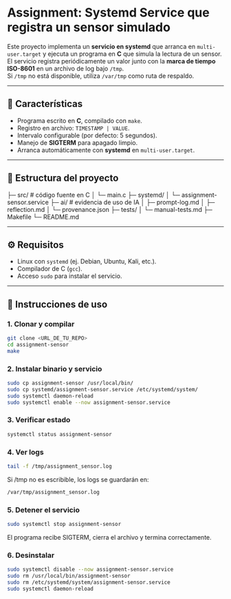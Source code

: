 # Assignment: Systemd Service que registra un sensor simulado

Este proyecto implementa un **servicio en systemd** que arranca en `multi-user.target` y ejecuta un programa en **C** que simula la lectura de un sensor.  
El servicio registra periódicamente un valor junto con la **marca de tiempo ISO-8601** en un archivo de log bajo `/tmp`.  
Si `/tmp` no está disponible, utiliza `/var/tmp` como ruta de respaldo.

---

## 📌 Características

- Programa escrito en **C**, compilado con `make`.
- Registro en archivo: `TIMESTAMP | VALUE`.
- Intervalo configurable (por defecto: 5 segundos).
- Manejo de **SIGTERM** para apagado limpio.
- Arranca automáticamente con **systemd** en `multi-user.target`.

---

## 📂 Estructura del proyecto

├─ src/ # código fuente en C
│ └─ main.c
├─ systemd/
│ └─ assignment-sensor.service
├─ ai/ # evidencia de uso de IA
│ ├─ prompt-log.md
│ ├─ reflection.md
│ └─ provenance.json
├─ tests/
│ └─ manual-tests.md
├─ Makefile
└─ README.md

---

## ⚙️ Requisitos

- Linux con `systemd` (ej. Debian, Ubuntu, Kali, etc.).
- Compilador de C (`gcc`).
- Acceso `sudo` para instalar el servicio.

---

## 🚀 Instrucciones de uso

### 1. Clonar y compilar

```bash
git clone <URL_DE_TU_REPO>
cd assignment-sensor
make
```

### 2. Instalar binario y servicio

```bash
sudo cp assignment-sensor /usr/local/bin/
sudo cp systemd/assignment-sensor.service /etc/systemd/system/
sudo systemctl daemon-reload
sudo systemctl enable --now assignment-sensor.service
```

### 3. Verificar estado

```bash
systemctl status assignment-sensor
```

### 4. Ver logs

```bash
tail -f /tmp/assignment_sensor.log
```

Si /tmp no es escribible, los logs se guardarán en:

```bash
/var/tmp/assignment_sensor.log
```

### 5. Detener el servicio

```bash
sudo systemctl stop assignment-sensor
```

El programa recibe SIGTERM, cierra el archivo y termina correctamente.

### 6. Desinstalar

```bash
sudo systemctl disable --now assignment-sensor.service
sudo rm /usr/local/bin/assignment-sensor
sudo rm /etc/systemd/system/assignment-sensor.service
sudo systemctl daemon-reload
```
